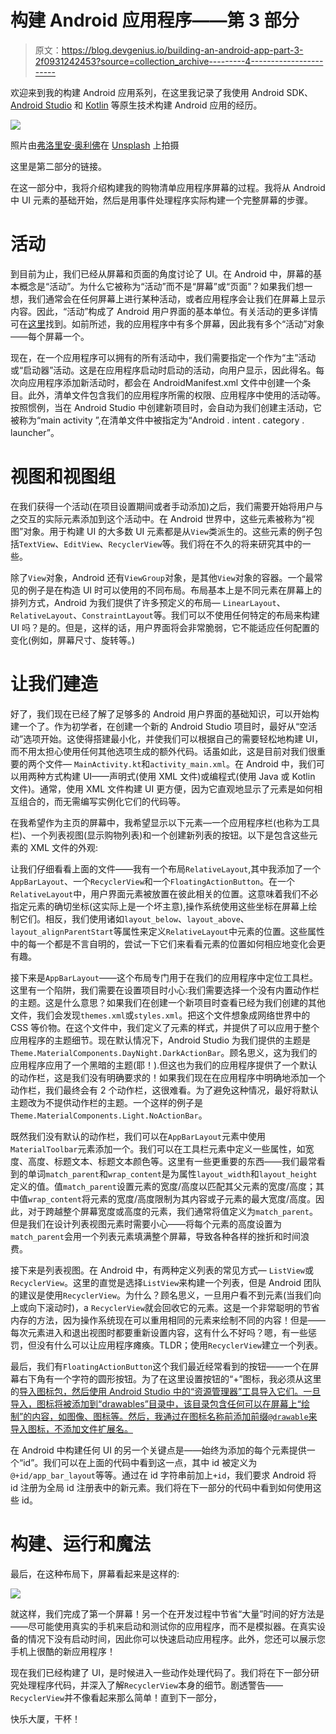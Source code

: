 # 构建 Android 应用程序——第 3 部分

> 原文：<https://blog.devgenius.io/building-an-android-app-part-3-2f0931242453?source=collection_archive---------4----------------------->

欢迎来到我的构建 Android 应用系列，在这里我记录了我使用 Android SDK、 [Android Studio](https://developer.android.com/studio) 和 [Kotlin](https://developer.android.com/kotlin) 等原生技术构建 Android 应用的经历。

![](img/7be19d15343a7259f753585e949bfde4.png)

照片由[弗洛里安·奥利佛](https://unsplash.com/@florianolv?utm_source=medium&utm_medium=referral)在 [Unsplash](https://unsplash.com?utm_source=medium&utm_medium=referral) 上拍摄

这里是第二部分的链接。

在这一部分中，我将介绍构建我的购物清单应用程序屏幕的过程。我将从 Android 中 UI 元素的基础开始，然后是用事件处理程序实际构建一个完整屏幕的步骤。

# 活动

到目前为止，我们已经从屏幕和页面的角度讨论了 UI。在 Android 中，屏幕的基本概念是“活动”。为什么它被称为“活动”而不是“屏幕”或“页面”？如果我们想一想，我们通常会在任何屏幕上进行某种活动，或者应用程序会让我们在屏幕上显示内容。因此，“活动”构成了 Android 用户界面的基本单位。有关活动的更多详情可在[这里](https://developer.android.com/guide/components/activities/intro-activities)找到。如前所述，我的应用程序中有多个屏幕，因此我有多个“活动”对象——每个屏幕一个。

现在，在一个应用程序可以拥有的所有活动中，我们需要指定一个作为“主”活动或“启动器”活动。这是在应用程序启动时启动的活动，向用户显示，因此得名。每次向应用程序添加新活动时，都会在 AndroidManifest.xml 文件中创建一个条目。此外，清单文件包含我们的应用程序所需的权限、应用程序中使用的活动等。按照惯例，当在 Android Studio 中创建新项目时，会自动为我们创建主活动，它被称为“main activity ”,在清单文件中被指定为“Android . intent . category . launcher”。

# 视图和视图组

在我们获得一个活动(在项目设置期间或者手动添加)之后，我们需要开始将用户与之交互的实际元素添加到这个活动中。在 Android 世界中，这些元素被称为“视图”对象。用于构建 UI 的大多数 UI 元素都是从`View`类派生的。这些元素的例子包括`TextView`、`EditView`、`RecyclerView`等。我们将在不久的将来研究其中的一些。

除了`View`对象，Android 还有`ViewGroup`对象，是其他`View`对象的容器。一个最常见的例子是在构造 UI 时可以使用的不同布局。布局基本上是不同元素在屏幕上的排列方式，Android 为我们提供了许多预定义的布局— `LinearLayout`、`RelativeLayout`、`ConstraintLayout`等。我们可以不使用任何特定的布局来构建 UI 吗？是的。但是，这样的话，用户界面将会非常脆弱，它不能适应任何配置的变化(例如，屏幕尺寸、旋转等。)

# 让我们建造

好了，我们现在已经了解了足够多的 Android 用户界面的基础知识，可以开始构建一个了。作为初学者，在创建一个新的 Android Studio 项目时，最好从“空活动”选项开始。这使得搭建最小化，并使我们可以根据自己的需要轻松地构建 UI，而不用太担心使用任何其他选项生成的额外代码。话虽如此，这是目前对我们很重要的两个文件— `MainActivity.kt`和`activity_main.xml`。在 Android 中，我们可以用两种方式构建 UI——声明式(使用 XML 文件)或编程式(使用 Java 或 Kotlin 文件)。通常，使用 XML 文件构建 UI 更方便，因为它直观地显示了元素是如何相互组合的，而无需编写实例化它们的代码等。

在我希望作为主页的屏幕中，我希望显示以下元素—一个应用程序栏(也称为工具栏)、一个列表视图(显示购物列表)和一个创建新列表的按钮。以下是包含这些元素的 XML 文件的外观:

让我们仔细看看上面的文件——我有一个布局`RelativeLayout`,其中我添加了一个`AppBarLayout`、一个`RecyclerView`和一个`FloatingActionButton`。在一个`RelativeLayout`中，用户界面元素被放置在彼此相关的位置。这意味着我们不必指定元素的确切坐标(这实际上是一个坏主意),操作系统使用这些坐标在屏幕上绘制它们。相反，我们使用诸如`layout_below`、`layout_above`、`layout_alignParentStart`等属性来定义`RelativeLayout`中元素的位置。这些属性中的每一个都是不言自明的，尝试一下它们来看看元素的位置如何相应地变化会更有趣。

接下来是`AppBarLayout`——这个布局专门用于在我们的应用程序中定位工具栏。这里有一个陷阱，我们需要在设置项目时小心:我们需要选择一个没有内置动作栏的主题。这是什么意思？如果我们在创建一个新项目时查看已经为我们创建的其他文件，我们会发现`themes.xml`或`styles.xml`。把这个文件想象成网络世界中的 CSS 等价物。在这个文件中，我们定义了元素的样式，并提供了可以应用于整个应用程序的主题细节。现在默认情况下，Android Studio 为我们提供的主题是`Theme.MaterialComponents.DayNight.DarkActionBar`。顾名思义，这为我们的应用程序应用了一个黑暗的主题(耶！).但这也为我们的应用程序提供了一个默认的动作栏，这是我们没有明确要求的！如果我们现在在应用程序中明确地添加一个动作栏，我们最终会有 2 个动作栏，这很难看。为了避免这种情况，最好将默认主题改为不提供动作栏的主题。一个这样的例子是`Theme.MaterialComponents.Light.NoActionBar`。

既然我们没有默认的动作栏，我们可以在`AppBarLayout`元素中使用`MaterialToolbar`元素添加一个。我们可以在工具栏元素中定义一些属性，如宽度、高度、标题文本、标题文本颜色等。这里有一些更重要的东西——我们最常看到的单词`match_parent`和`wrap_content`是为属性`layout_width`和`layout_height`定义的值。值`match_parent`设置元素的宽度/高度以匹配其父元素的宽度/高度；其中值`wrap_content`将元素的宽度/高度限制为其内容或子元素的最大宽度/高度。因此，对于跨越整个屏幕宽度或高度的元素，我们通常将值定义为`match_parent`。但是我们在设计列表视图元素时需要小心——将每个元素的高度设置为`match_parent`会用一个列表元素填满整个屏幕，导致各种各样的挫折和时间浪费。

接下来是列表视图。在 Android 中，有两种定义列表的常见方式— `ListView`或`RecyclerView`。这里的直觉是选择`ListView`来构建一个列表，但是 Android 团队的建议是使用`RecyclerView`。为什么？顾名思义，一旦用户看不到元素(当我们向上或向下滚动时)，a `RecyclerView`就会回收它的元素。这是一个非常聪明的节省内存的方法，因为操作系统现在可以重用相同的元素来绘制不同的内容！但是——每次元素进入和退出视图时都要重新设置内容，这有什么不好吗？嗯，有一些惩罚，但没有什么可以让应用程序瘫痪。TLDR；使用`RecyclerView`建立一个列表。

最后，我们有`FloatingActionButton`这个我们最近经常看到的按钮——一个在屏幕右下角有一个字符的圆形按钮。为了在这里设置按钮的“+”图标，我必须从这里的[导入图标包，然后使用 Android Studio 中的“资源管理器”工具导入它们。一旦导入，图标将被添加到“drawables”目录中，该目录包含任何可以在屏幕上“绘制”的内容，如图像、图标等。然后，我通过在图标名称前添加前缀`@drawable`来导入图标，不添加文件扩展名。](https://material.io/resources/icons/?style=baseline)

在 Android 中构建任何 UI 的另一个关键点是——始终为添加的每个元素提供一个“id”。我们可以在上面的代码中看到这一点，其中 id 被定义为`@+id/app_bar_layout`等等。通过在 id 字符串前加上`+id`，我们要求 Android 将 id 注册为全局 id 注册表中的新元素。我们将在下一部分的代码中看到如何使用这些 id。

# 构建、运行和魔法

最后，在这种布局下，屏幕看起来是这样的:

![](img/d782880a17ed6df0bce36db774ff2337.png)

就这样，我们完成了第一个屏幕！另一个在开发过程中节省“大量”时间的好方法是——尽可能使用真实的手机来启动和测试你的应用程序，而不是模拟器。在真实设备的情况下没有启动时间，因此你可以快速启动应用程序。此外，您还可以展示您手机上很酷的新应用程序！

现在我们已经构建了 UI，是时候进入一些动作处理代码了。我们将在下一部分研究处理程序代码，并深入了解`RecyclerView`本身的细节。剧透警告——`RecyclerView`并不像看起来那么简单！直到下一部分，

快乐大厦，干杯！